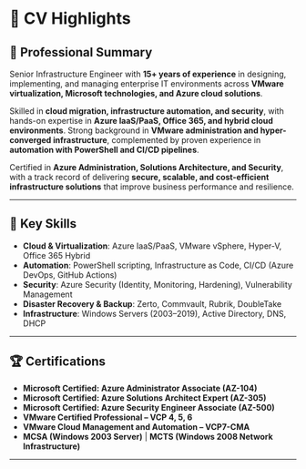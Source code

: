 # 📄 CV Highlights  

## 📝 Professional Summary  
Senior Infrastructure Engineer with **15+ years of experience** in designing, implementing, and managing enterprise IT environments across **VMware virtualization, Microsoft technologies, and Azure cloud solutions**.  

Skilled in **cloud migration, infrastructure automation, and security**, with hands-on expertise in **Azure IaaS/PaaS, Office 365, and hybrid cloud environments**. Strong background in **VMware administration and hyper-converged infrastructure**, complemented by proven experience in **automation with PowerShell and CI/CD pipelines**.  

Certified in **Azure Administration, Solutions Architecture, and Security**, with a track record of delivering **secure, scalable, and cost-efficient infrastructure solutions** that improve business performance and resilience.  

---

## 🔑 Key Skills  
- **Cloud & Virtualization**: Azure IaaS/PaaS, VMware vSphere, Hyper-V, Office 365 Hybrid  
- **Automation**: PowerShell scripting, Infrastructure as Code, CI/CD (Azure DevOps, GitHub Actions)  
- **Security**: Azure Security (Identity, Monitoring, Hardening), Vulnerability Management  
- **Disaster Recovery & Backup**: Zerto, Commvault, Rubrik, DoubleTake  
- **Infrastructure**: Windows Servers (2003–2019), Active Directory, DNS, DHCP  

---

## 🏆 Certifications  
- **Microsoft Certified: Azure Administrator Associate (AZ-104)**  
- **Microsoft Certified: Azure Solutions Architect Expert (AZ-305)**  
- **Microsoft Certified: Azure Security Engineer Associate (AZ-500)**  
- **VMware Certified Professional – VCP 4, 5, 6**  
- **VMware Cloud Management and Automation – VCP7-CMA**  
- **MCSA (Windows 2003 Server)** | **MCTS (Windows 2008 Network Infrastructure)**  


---


